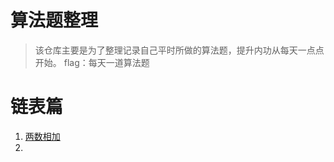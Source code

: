 # 算法题整理

> 该仓库主要是为了整理记录自己平时所做的算法题，提升内功从每天一点点开始。
> flag：每天一道算法题

# 链表篇

1. [两数相加](/链表/22-两数相加.js)
2.

